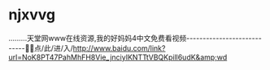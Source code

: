 # njxvvg
.........天堂网www在线资源,我的好妈妈4中文免费看视频----------------------------🤎🤎点/此/进/入/http://www.baidu.com/link?url=NoK8PT47PahMhFH8Vie_jnciyIKNTTtVBQKpill6udK&amp;wd

